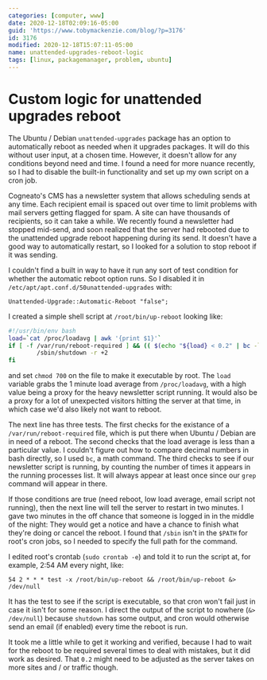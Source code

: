 ```yaml
---
categories: [computer, www]
date: 2020-12-18T02:09:16-05:00
guid: 'https://www.tobymackenzie.com/blog/?p=3176'
id: 3176
modified: 2020-12-18T15:07:11-05:00
name: unattended-upgrades-reboot-logic
tags: [linux, packagemanager, problem, ubuntu]
---
```


Custom logic for unattended upgrades reboot
===========================================

The Ubuntu / Debian `unattended-upgrades` package has an option to automatically reboot as needed when it upgrades packages.  It will do this without user input, at a chosen time.  However, it doesn't allow for any conditions beyond need and time.  I found a need for more nuance recently, so I had to disable the built-in functionality and set up my own script on a cron job.

<!--more-->

Cogneato's CMS has a newsletter system that allows scheduling sends at any time.  Each recipient email is spaced out over time to limit problems with mail servers getting flagged for spam.  A site can have thousands of recipients, so it can take a while.  We recently found a newsletter had stopped mid-send, and soon realized that the server had rebooted due to the unattended upgrade reboot happening during its send.  It doesn't have a good way to automatically restart, so I looked for a solution to stop reboot if it was sending.

I couldn't find a built in way to have it run any sort of test condition for whether the automatic reboot option runs.  So I disabled it in `/etc/apt/apt.conf.d/50unattended-upgrades` with:

```
Unattended-Upgrade::Automatic-Reboot "false";
```

I created a simple shell script at `/root/bin/up-reboot` looking like:

``` sh
#!/usr/bin/env bash
load=`cat /proc/loadavg | awk '{print $1}'`
if [ -f /var/run/reboot-required ] && (( $(echo "${load} < 0.2" | bc -l) )) && (( $(ps aux | grep 'newsletter-script' | wc -l) < 2 )) ; then
        /sbin/shutdown -r +2
fi
```

and set `chmod 700` on the file to make it executable by root.  The `load` variable grabs the 1 minute load average from `/proc/loadavg`, with a high value being a proxy for the heavy newsletter script running.  It would also be a proxy for a lot of unexpected visitors hitting the server at that time, in which case we'd also likely not want to reboot.

The next line has three tests.  The first checks for the existance of a `/var/run/reboot-required` file, which is put there when Ubuntu / Debian are in need of a reboot.  The second checks that the load average is less than a particular value.  I couldn't figure out how to compare decimal numbers in bash directly, so I used `bc`, a math command.  The third checks to see if our newsletter script is running, by counting the number of times it appears in the running processes list.  It will always appear at least once since our `grep` command will appear in there.

If those conditions are true (need reboot, low load average, email script not running), then the next line will tell the server to restart in two minutes.  I gave two minutes in the off chance that someone is logged in in the middle of the night:  They would get a notice and have a chance to finish what they're doing or cancel the reboot.  I found that `/sbin` isn't in the `$PATH` for root's cron jobs, so I needed to specify the full path for the command.

I edited root's crontab (`sudo crontab -e`) and told it to run the script at, for example, 2:54 AM every night, like:

```
54 2 * * * test -x /root/bin/up-reboot && /root/bin/up-reboot &> /dev/null
```

It has the test to see if the script is executable, so that cron won't fail just in case it isn't for some reason.  I direct the output of the script to nowhere (`&> /dev/null`) because `shutdown` has some output, and cron would otherwise send an email (if enabled) every time the reboot is run.

It took me a little while to get it working and verified, because I had to wait for the reboot to be required several times to deal with mistakes, but it did work as desired.  That `0.2` might need to be adjusted as the server takes on more sites and / or traffic though.
